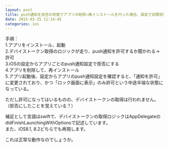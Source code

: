 ```yaml
---
layout: post
title: push通知を拒否の状態でアプリの削除→再インストールを行った場合、設定で初期状態が一部許可になっている
date: 2015-03-25 11:14:45
categories: ios
---
```

<p>手順：<br>
1.アプリをインストール、起動<br>
2.デバイストークン取得のロジックが走り、push通知を許可するか聞かれる→許可<br>
3.iOSの設定からアプリごとのpush通知設定で拒否にする<br>
4.アプリを削除して、再インストール<br>
5.アプリ起動後、設定からアプリのpush通知設定を確認すると、「通知を許可」に変更されており、かつ「ロック画面に表示」のみ許可という中途半端な状態になっている。</p>

<p>ただし許可になってはいるものの、デバイストークンの取得は行われません。<br>
（拒否にしたことを覚えている？）</p>

<p>補足として言語はswiftで、デバイストークンの取得ロジックはAppDelegateのdidFinishLaunchingWithOptionsで記述しています。<br>
また、iOS8.1, 8.2どちらでも再現します。</p>

<p>これは正常な動作なのでしょうか。</p>

